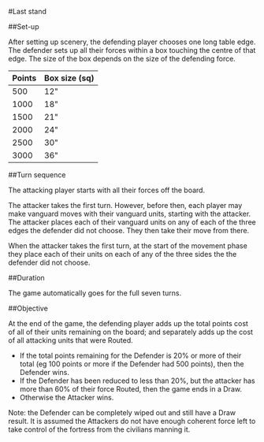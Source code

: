 #Last stand

##Set-up

After setting up scenery, the defending player chooses one long table edge. The defender sets up all their forces within a box touching the centre of that edge. The size of the box depends on the size of the defending force.

|Points|Box size (sq)|
|:-------|:-------|
|500|12"|
|1000|18"|
|1500|21"|
|2000|24"|
|2500|30"|
|3000|36"|

##Turn sequence

The attacking player starts with all their forces off the board.

The attacker takes the first turn. However, before then, each player may make vanguard moves with their vanguard units, starting with the attacker. The attacker places each of their vanguard units on any of each of the three edges the defender did not choose. They then take their move from there.

When the attacker takes the first turn, at the start of the movement phase they place each of their units on each of any of the three sides the the defender did not choose.

##Duration

The game automatically goes for the full seven turns.

##Objective

At the end of the game, the defending player adds up the total points cost of all of their units remaining on the board; and separately adds up the cost of all attacking units that were Routed.

- If the total points remaining for the Defender is 20% or more of their total (eg 100 points or more if the Defender had 500 points), then the Defender wins.
- If the Defender has been reduced to less than 20%, but the attacker has more than 60% of their force Routed, then the game ends in a Draw.
- Otherwise the Attacker wins.

Note: the Defender can be completely wiped out and still have a Draw result. It is assumed the Attackers do not have enough coherent force left to take control of the fortress from the civilians manning it.


